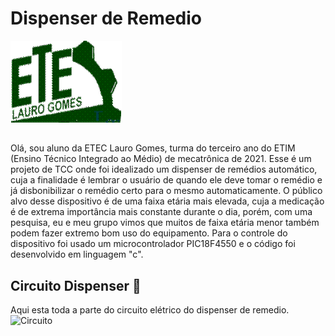 # Dispenser de Remedio 
![ETEC]( ETEC.png)  
##

Olá, sou aluno da ETEC Lauro Gomes, turma do terceiro ano do ETIM (Ensino Técnico Integrado ao Médio) de mecatrônica de 2021. 
Esse é um projeto de TCC onde foi idealizado um dispenser de remédios automático, cuja a finalidade é lembrar o usuário de quando ele deve tomar o remédio e já disbonibilizar o remédio certo para o mesmo automaticamente.
O público alvo desse dispositivo é de uma faixa etária mais elevada, cuja a medicação é de extrema importância mais constante durante o dia, porém, com uma pesquisa, eu e meu grupo vimos que muitos de faixa etária menor também podem fazer extremo bom uso do equipamento.
Para o controle do dispositivo foi usado um microcontrolador PIC18F4550 e o código foi desenvolvido em linguagem "c".


## Circuito Dispenser 💊
Aqui esta toda a parte do circuito elétrico do dispenser de remedio.
![Circuito](https://github.com/Metheus97/Dispenser_de_Remedio/blob/main/Circuito/circuito_dispenser.png)
